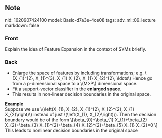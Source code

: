 ## Note
nid: 1620907424100
model: Basic-d7a3e-4ce08
tags: adv_ml::09_lecture
markdown: false

### Front
Explain the idea of Feature Expansion in the context of SVMs briefly.

### Back
<div>
  <div>
    <ul>
      <li>Enlarge the space of features by including
      transformations; e.g. \(X_{1}^{2}, X_{1}^{3}, X_{1} X_{2},
      X_{1} X_{2}^{2}, \ldots\) Hence go from a p-dimensional space
      to a \(M>P\) dimensional space.
      <li>Fit a support-vector classifier in the <b>enlarged
      space</b>.
      <li>This results in non-linear decision boundaries in the
      original space.
    </ul>
  </div>
</div>
<div>
  <b>Example</b>
</div>
<div>
  Suppose we use \(\left(X_{1}, X_{2}, X_{1}^{2}, X_{2}^{2}, X_{1}
  X_{2}\right)\) instead of just \(\left(X_{1}, X_{2}\right)\).
  Then the decision boundary would be of the form
  \[\beta_{0}+\beta_{1} X_{1}+\beta_{2} X_{2}+\beta_{3}
  X_{1}^{2}+\beta_{4} X_{2}^{2}+\beta_{5} X_{1} X_{2}=0 \]
</div>
<div>
  This leads to nonlinear decision boundaries in the original space
</div>
